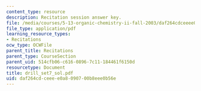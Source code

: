 ```yaml
---
content_type: resource
description: Recitation session answer key.
file: /media/courses/5-13-organic-chemistry-ii-fall-2003/daf264cdceeee0a8090700b8eee0b56e_drill_set7_sol.pdf
file_type: application/pdf
learning_resource_types:
- Recitations
ocw_type: OCWFile
parent_title: Recitations
parent_type: CourseSection
parent_uid: 514cfb06-c616-0896-7c11-184461f6150d
resourcetype: Document
title: drill_set7_sol.pdf
uid: daf264cd-ceee-e0a8-0907-00b8eee0b56e
---
```

